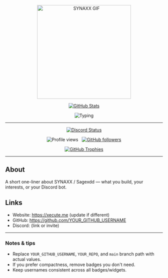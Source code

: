 <!-- README for SYNAXX / Sagexdd (cleaned) -->

<p align="center">
  <!-- Top GIF / Logo (use raw URL) -->
  <img src="https://raw.githubusercontent.com/YOUR_GITHUB_USERNAME/YOUR_REPO/main/Sagexdd.gif" alt="SYNAXX GIF" width="300" />
</p>

<p align="center">
  <!-- GitHub stats (make sure username is consistent) -->
  <a href="https://github.com/YOUR_GITHUB_USERNAME">
    <img src="https://github-stats-alpha.vercel.app/api?username=YOUR_GITHUB_USERNAME" alt="GitHub Stats" />
  </a>
</p>

<p align="center">
  <!-- Typing SVG -->
  <img src="https://readme-typing-svg.herokuapp.com?color=00FF00&width=420&lines=🌿+SYNAXX+⚡" alt="Typing" />
</p>

---

<p align="center">
  <!-- Discord status widget (use the correct user id and theme) -->
  <a href="https://github.com/TetraTsunami/discord-github-preview">
    <img alt="Discord Status" src="https://dsc-readme.tsuni.dev/api/user/977229749539713116?aboutMe=Information+%3A%0Ahttps%3A%2F%2Fxecute.me%2F%0A&theme=dark&width=512&animate=true" />
  </a>
</p>

<p align="center">
  <!-- Profile views -->
  <img src="https://komarev.com/ghpvc/?username=YOUR_GITHUB_USERNAME&label=Profile%20views&color=0e75b6&style=flat" alt="Profile views" />
  &nbsp;
  <!-- GitHub followers badge -->
  <a href="https://github.com/YOUR_GITHUB_USERNAME?tab=followers">
    <img alt="GitHub followers" src="https://img.shields.io/github/followers/YOUR_GITHUB_USERNAME?color=green&logo=github" />
  </a>
</p>

<p align="center">
  <!-- Trophies -->
  <a href="https://YOUR_WEBSITE_OR_PROFILE_LINK">
    <img src="https://github-profile-trophy.vercel.app/?username=YOUR_GITHUB_USERNAME&theme=transparent&no-bg=true&margin-w=15&margin-h=10&row=1&column=6&count_private=true" alt="GitHub Trophies" />
  </a>
</p>

---

## About
A short one-liner about SYNAXX / Sagexdd — what you build, your interests, or your Discord bot.

## Links
- Website: https://xecute.me (update if different)
- GitHub: https://github.com/YOUR_GITHUB_USERNAME
- Discord: (link or invite)

---

### Notes & tips
- Replace `YOUR_GITHUB_USERNAME`, `YOUR_REPO`, and `main` branch path with actual values.
- If you prefer compactness, remove badges you don't need.
- Keep usernames consistent across all badges/widgets.

